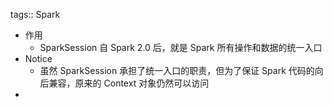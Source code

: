 tags:: Spark

- 作用
	- SparkSession 自 Spark 2.0 后，就是 Spark 所有操作和数据的统一入口
- Notice
	- 虽然 SparkSession 承担了统一入口的职责，但为了保证 Spark 代码的向后兼容，原来的 Context 对象仍然可以访问
-